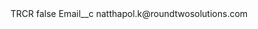 <?xml version="1.0" encoding="UTF-8"?>
<CustomMetadata xmlns="http://soap.sforce.com/2006/04/metadata" xmlns:xsi="http://www.w3.org/2001/XMLSchema-instance" xmlns:xsd="http://www.w3.org/2001/XMLSchema">
    <label>TRCR</label>
    <protected>false</protected>
    <values>
        <field>Email__c</field>
        <value xsi:type="xsd:string">natthapol.k@roundtwosolutions.com</value>
    </values>
</CustomMetadata>
